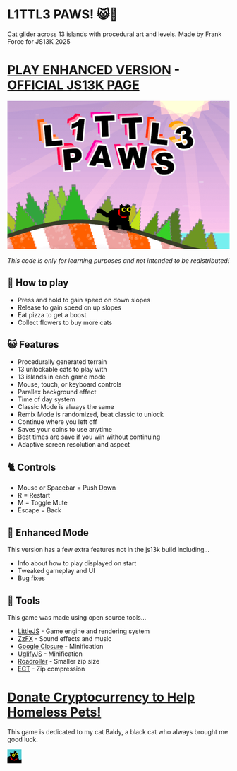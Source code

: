 # L1TTL3 PAWS! 😺🐾

Cat glider across 13 islands with procedural art and levels.
Made by Frank Force for JS13K 2025

# [PLAY ENHANCED VERSION](https://killedbyapixel.github.io/JS13K2025/) - [OFFICIAL JS13K PAGE](https://js13kgames.com/2025/games/l1ttl3-paws)

![L1TTL3 PAWS - A JS13k Game by Frank Force](/game/screenshot.png)

*This code is only for learning purposes and not intended to be redistributed!*

## 🐾 How to play
- Press and hold to gain speed on down slopes
- Release to gain speed on up slopes
- Eat pizza to get a boost
- Collect flowers to buy more cats

## 😺 Features
- Procedurally generated terrain
- 13 unlockable cats to play with
- 13 islands in each game mode
- Mouse, touch, or keyboard controls
- Parallex background effect
- Time of day system
- Classic Mode is always the same
- Remix Mode is randomized, beat classic to unlock
- Continue where you left off
- Saves your coins to use anytime
- Best times are save if you win without continuing
- Adaptive screen resolution and aspect

## 🐈 Controls
- Mouse or Spacebar = Push Down
- R = Restart
- M = Toggle Mute
- Escape = Back

## 🦁 Enhanced Mode
This version has a few extra features not in the js13k build including...
- Info about how to play displayed on start
- Tweaked gameplay and UI
- Bug fixes

## 🧶 Tools
This game was made using open source tools...
- [LittleJS](https://github.com/KilledByAPixel/LittleJS)  - Game engine and rendering system
- [ZzFX](https://github.com/KilledByAPixel/ZzFX) - Sound effects and music
- [Google Closure](https://github.com/google/closure-compiler) - Minification
- [UglifyJS](https://github.com/mishoo/UglifyJS) - Minification
- [Roadroller](https://github.com/lifthrasiir/roadroller) - Smaller zip size
- [ECT](https://github.com/fhanau/Efficient-Compression-Tool) - Zip compression

# [Donate Cryptocurrency to Help Homeless Pets!](https://bestfriends.org/donate/cryptocurrency-donations)

This game is dedicated to my cat Baldy, 
a black cat who always brought me good luck. 

![Cat Favicon](/game/favicon.png)
